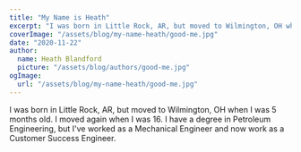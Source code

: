 ```yaml
---
title: "My Name is Heath"
excerpt: "I was born in Little Rock, AR, but moved to Wilmington, OH when I was 5 months old. I moved again when I was 16. I have a degree in Petroleum Engineering, but I have worked as a Mechanical Engineer and am now working as a Customer Success Engineer."
coverImage: "/assets/blog/my-name-heath/good-me.jpg"
date: "2020-11-22"
author:
  name: Heath Blandford
  picture: "/assets/blog/authors/good-me.jpg"
ogImage:
  url: "/assets/blog/my-name-heath/good-me.jpg"
---
```


I was born in Little Rock, AR, but moved to Wilmington, OH when I was 5 months old. I moved again when I was 16. I have a degree in Petroleum Engineering, but I've worked as a Mechanical Engineer and now work as a Customer Success Engineer.
